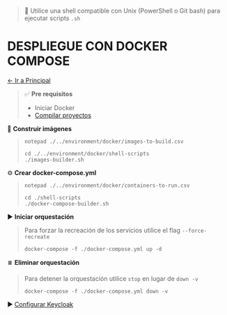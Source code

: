 > 📌 Utilice una shell compatible con Unix (PowerShell o Git bash) para ejecutar scripts `.sh`

# DESPLIEGUE CON DOCKER COMPOSE

[← Ir a Principal](./../../README.md)

> ✅ **Pre requisitos**
> - Iniciar Docker
> - [Compilar proyectos](./../local/README.md)

🔨 **Construir imágenes**
> ```shell script
> notepad ./../environment/docker/images-to-build.csv
> ```
> ```shell script 
> cd ./../environment/docker/shell-scripts
> ./images-builder.sh
> ```

⚙️ **Crear docker-compose.yml**
> ```shell script
> notepad ./../environment/docker/containers-to-run.csv
> ```
> ```shell script
> cd ./shell-scripts
> ./docker-compose-builder.sh
> ```

▶️ **Iniciar orquestación**
> Para forzar la recreación de los servicios utilice el flag `--force-recreate`
> ```shell script 
> docker-compose -f ./docker-compose.yml up -d
> ```

⏸️️ **Eliminar orquestación**
> Para detener la orquestación utilice `stop` en lugar de `down -v`
> ```shell script 
> docker-compose -f ./docker-compose.yml down -v
> ```

▶️ [Configurar Keycloak](./../../docs/info/keycloak/README.md)